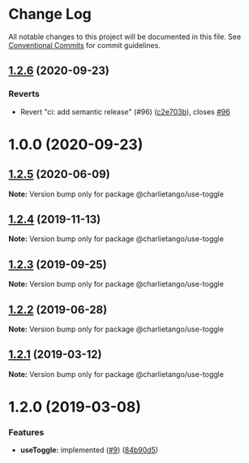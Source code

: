 # Change Log

All notable changes to this project will be documented in this file.
See [Conventional Commits](https://conventionalcommits.org) for commit guidelines.

## [1.2.6](https://github.com/charlie-tango/hooks/compare/@charlietango/use-toggle@1.2.5...@charlietango/use-toggle@1.2.6) (2020-09-23)

### Reverts

- Revert "ci: add semantic release" (#96) ([c2e703b](https://github.com/charlie-tango/hooks/commit/c2e703be2b83847fef7c6dfa50b912e26e0b9676)), closes [#96](https://github.com/charlie-tango/hooks/issues/96)

# 1.0.0 (2020-09-23)

## [1.2.5](https://github.com/charlie-tango/hooks/compare/@charlietango/use-toggle@1.2.4...@charlietango/use-toggle@1.2.5) (2020-06-09)

**Note:** Version bump only for package @charlietango/use-toggle

## [1.2.4](https://github.com/charlie-tango/hooks/compare/@charlietango/use-toggle@1.2.3...@charlietango/use-toggle@1.2.4) (2019-11-13)

**Note:** Version bump only for package @charlietango/use-toggle

## [1.2.3](https://github.com/charlie-tango/hooks/compare/@charlietango/use-toggle@1.2.2...@charlietango/use-toggle@1.2.3) (2019-09-25)

**Note:** Version bump only for package @charlietango/use-toggle

## [1.2.2](https://github.com/charlie-tango/hooks/compare/@charlietango/use-toggle@1.2.1...@charlietango/use-toggle@1.2.2) (2019-06-28)

**Note:** Version bump only for package @charlietango/use-toggle

## [1.2.1](https://github.com/charlie-tango/hooks/compare/@charlietango/use-toggle@1.2.0...@charlietango/use-toggle@1.2.1) (2019-03-12)

**Note:** Version bump only for package @charlietango/use-toggle

# 1.2.0 (2019-03-08)

### Features

- **useToggle:** implemented ([#9](https://github.com/charlie-tango/hooks/issues/9)) ([84b90d5](https://github.com/charlie-tango/hooks/commit/84b90d5))
